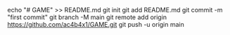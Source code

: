 echo "# GAME" >> README.md
git init
git add README.md
git commit -m "first commit"
git branch -M main
git remote add origin https://github.com/ac4b4x1/GAME.git
git push -u origin main
